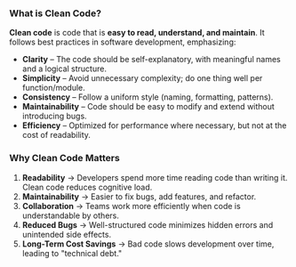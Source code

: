 ### **What is Clean Code?**  
**Clean code** is code that is **easy to read, understand, and maintain**. It follows best practices in software development, emphasizing:  

- **Clarity** – The code should be self-explanatory, with meaningful names and a logical structure.  
- **Simplicity** – Avoid unnecessary complexity; do one thing well per function/module.  
- **Consistency** – Follow a uniform style (naming, formatting, patterns).  
- **Maintainability** – Code should be easy to modify and extend without introducing bugs.  
- **Efficiency** – Optimized for performance where necessary, but not at the cost of readability.  

### **Why Clean Code Matters**  
1. **Readability** → Developers spend more time reading code than writing it. Clean code reduces cognitive load.  
2. **Maintainability** → Easier to fix bugs, add features, and refactor.  
3. **Collaboration** → Teams work more efficiently when code is understandable by others.  
4. **Reduced Bugs** → Well-structured code minimizes hidden errors and unintended side effects.  
5. **Long-Term Cost Savings** → Bad code slows development over time, leading to "technical debt."  